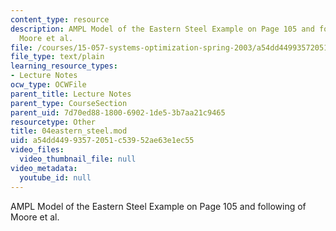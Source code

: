 ```yaml
---
content_type: resource
description: AMPL Model of the Eastern Steel Example on Page 105 and following of
  Moore et al.
file: /courses/15-057-systems-optimization-spring-2003/a54dd44993572051c53952ae63e1ec55_04eastern_steel.mod
file_type: text/plain
learning_resource_types:
- Lecture Notes
ocw_type: OCWFile
parent_title: Lecture Notes
parent_type: CourseSection
parent_uid: 7d70ed88-1800-6902-1de5-3b7aa21c9465
resourcetype: Other
title: 04eastern_steel.mod
uid: a54dd449-9357-2051-c539-52ae63e1ec55
video_files:
  video_thumbnail_file: null
video_metadata:
  youtube_id: null
---
```

AMPL Model of the Eastern Steel Example on Page 105 and following of Moore et al.

